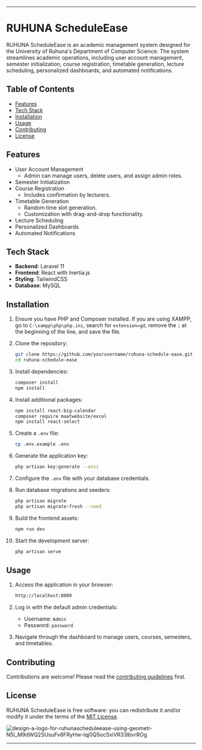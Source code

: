 
---
# RUHUNA ScheduleEase

RUHUNA ScheduleEase is an academic management system designed for the University of Ruhuna's Department of Computer Science. The system streamlines academic operations, including user account management, semester initialization, course registration, timetable generation, lecture scheduling, personalized dashboards, and automated notifications.

## Table of Contents

- [Features](#features)
- [Tech Stack](#tech-stack)
- [Installation](#installation)
- [Usage](#usage)
- [Contributing](#contributing)
- [License](#license)

## Features

- User Account Management
  - Admin can manage users, delete users, and assign admin roles.
- Semester Initialization
- Course Registration
  - Includes confirmation by lecturers.
- Timetable Generation
  - Random time slot generation.
  - Customization with drag-and-drop functionality.
- Lecture Scheduling
- Personalized Dashboards
- Automated Notifications

## Tech Stack

- **Backend**: Laravel 11
- **Frontend**: React with Inertia.js
- **Styling**: TailwindCSS
- **Database**: MySQL

## Installation

1. Ensure you have PHP and Composer installed. If you are using XAMPP, go to `C:\xampp\php\php.ini`, search for `extension=gd`, remove the `;` at the beginning of the line, and save the file.

2. Clone the repository:
    ```bash
    git clone https://github.com/yourusername/ruhuna-schedule-ease.git
    cd ruhuna-schedule-ease
    ```

3. Install dependencies:
    ```bash
    composer install
    npm install
    ```

4. Install additional packages:
    ```bash
    npm install react-big-calendar
    composer require maatwebsite/excel
    npm install react-select
    ```

5. Create a `.env` file:
    ```bash
    cp .env.example .env
    ```

6. Generate the application key:
    ```bash
    php artisan key:generate --ansi
    ```

7. Configure the `.env` file with your database credentials.

8. Run database migrations and seeders:
    ```bash
    php artisan migrate
    php artisan migrate:fresh --seed
    ```

9. Build the frontend assets:
    ```bash
    npm run dev
    ```

10. Start the development server:
    ```bash
    php artisan serve
    ```

## Usage

1. Access the application in your browser:
    ```bash
    http://localhost:8000
    ```

2. Log in with the default admin credentials:
    - Username: `Admin`
    - Password: `password`

3. Navigate through the dashboard to manage users, courses, semesters, and timetables.

## Contributing

Contributions are welcome! Please read the [contributing guidelines](CONTRIBUTING.md) first.

## License

RUHUNA ScheduleEase is free software: you can redistribute it and/or modify it under the terms of the [MIT License](https://opensource.org/licenses/MIT).

![design-a-logo-for-ruhunascheduleease-using-geometr-N5I_M9dWQ2SUsuFv8FRyHw-lqj0Q5ocSxiVR33lbvrROg](https://github.com/user-attachments/assets/4893cde4-c96a-48d9-be9a-3689fc7fb982)


---


